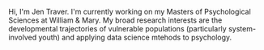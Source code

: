 Hi, I'm Jen Traver. I'm currently working on my Masters of Psychological Sciences at William & Mary. My broad research interests are the developmental trajectories of vulnerable populations (particularly system-involved youth) and applying data science mtehods to psychology. 
<!---
jmtraver/jmtraver is a ✨ special ✨ repository because its `README.md` (this file) appears on your GitHub profile.
You can click the Preview link to take a look at your changes.
--->
